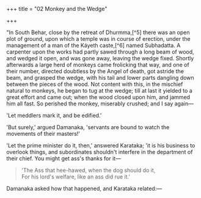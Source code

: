 +++
title = "02 Monkey and the Wedge"

+++

"In South Behar, close by the retreat of Dhurmma,[^5] there was an open plot of ground, upon which a temple was in course of erection, under the management of a man of the Káyeth caste,[^6] named Subhadatta. A carpenter upon the works had partly sawed through a long beam of wood, and wedged it open, and was gone away, leaving the wedge fixed. Shortly afterwards a large herd of monkeys came frolicking that way, and one of their number, directed doubtless by the Angel of death, got astride the beam, and grasped the wedge, with his tail and lower parts dangling down between the pieces of the wood. Not content with this, in the mischief natural to monkeys, he began to tug at the wedge; till at last it yielded to a great effort and came out; when the wood closed upon him, and jammed him all fast. So perished the monkey, miserably crushed; and I say again—

'Let meddlers mark it, and be edified.'

'But surely,' argued Damanaka, 'servants are bound to watch the movements of their masters!'

'Let the prime minister do it, then,' answered Karataka; 'it is his business to overlook things, and subordinates shouldn't interfere in the department of their chief. You might get ass's thanks for it—

> 'The Ass that hee-hawed, when the dog should do it,  
> For his lord's welfare, like an ass did rue it.'

Damanaka asked how that happened, and Karataka related:—


